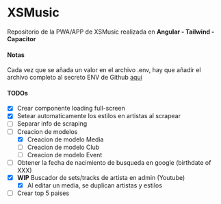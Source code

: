 # XSMusic

Repositorio de la PWA/APP de XSMusic realizada en **Angular - Tailwind - Capacitor**

####  Notas
Cada vez que se añada un valor en el archivo .env, hay que añadir el archivo completo al secreto ENV de Github [aqui](https://github.com/josexs/xsmusic-app/settings/secrets/actions)


#### TODOs
- [X] Crear componente loading full-screen
- [X] Setear automaticamente los estilos en artistas al scrapear
- [ ] Separar info de scraping
- [ ] Creacion de modelos
  - [X] Creacion de modelo Media
  - [ ] Creacion de modelo Club
  - [ ] Creacion de modelo Event
- [ ] Obtener la fecha de nacimiento de busqueda en google (birthdate of XXX)
- [X] **WIP** Buscador de sets/tracks de artista en admin (Youtube)
  - [X] Al editar un media, se duplican artistas y estilos
- [ ] Crear top 5 paises
